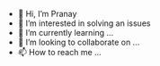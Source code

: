 - 👋 Hi, I’m Pranay
- 👀 I’m interested in solving an issues
- 🌱 I’m currently learning ...
- 💞️ I’m looking to collaborate on ...
- 📫 How to reach me ...

<!---
pranayndv/pranayndv is a ✨ special ✨ repository because its `README.md` (this file) appears on your GitHub profile.
You can click the Preview link to take a look at your changes.
--->
